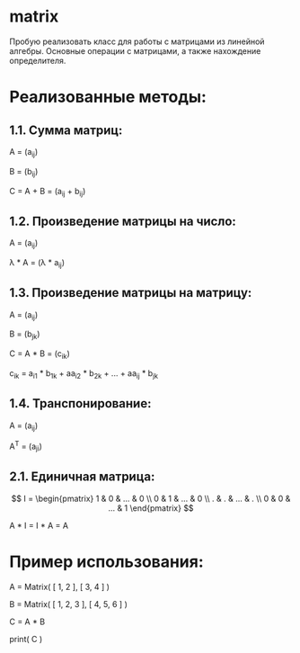 # matrix
Пробую реализовать класс для работы с матрицами из линейной алгебры. Основные операции с матрицами, а также нахождение определителя.

# Реализованные методы:
## 1.1. Сумма матриц:
A = (a<sub>ij</sub>)

B = (b<sub>ij</sub>)

C = A + B = (a<sub>ij</sub> + b<sub>ij</sub>)

## 1.2. Произведение матрицы на число:
A = (a<sub>ij</sub>)

λ * A = (λ * a<sub>ij</sub>)

## 1.3. Произведение матрицы на матрицу:
A = (a<sub>ij</sub>)

B = (b<sub>jk</sub>)

C = A * B = (c<sub>ik</sub>)

c<sub>ik</sub> = a<sub>i1</sub> * b<sub>1k</sub> + aa<sub>i2</sub> * b<sub>2k</sub> + ... + aa<sub>ij</sub> * b<sub>jk</sub>

## 1.4. Транспонирование:
A = (a<sub>ij</sub>)

A<sup>T</sup> = (a<sub>ji</sub>)

## 2.1. Единичная матрица:
$$
I = \begin{pmatrix}
1 & 0 & ... & 0 \\
0 & 1 & ... & 0 \\
. & . & ... & . \\
0 & 0 & ... & 1
\end{pmatrix}
$$


A * I = I * A = A

# Пример использования:
A = Matrix( [ 1, 2 ],
            [ 3, 4 ] )
            
B = Matrix( [ 1, 2, 3 ], 
            [ 4, 5, 6 ] )
            

C = A * B


print( C )
